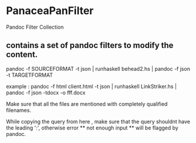 # PanaceaPanFilter
Pandoc Filter Collection
## contains a set of pandoc filters to modify the content. 
  pandoc -f SOURCEFORMAT -t json | runhaskell behead2.hs | 
  pandoc -f json -t TARGETFORMAT
  
  example :
   pandoc -f html client.html  -t json | runhaskell LinkStriker.hs |   pandoc -f json -tdocx -o  fff.docx
   
   Make sure that  all the files are mentioned with completely qualified filenames.
   
   While copying the query from here , make sure that  the query shouldnt have the leading ':', otherwise error ** not enough input **
   will be flagged by pandoc.
